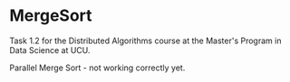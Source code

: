 # MergeSort

Task 1.2 for the Distributed Algorithms course at the Master's Program in Data Science at UCU.

Parallel Merge Sort - not working correctly yet.

